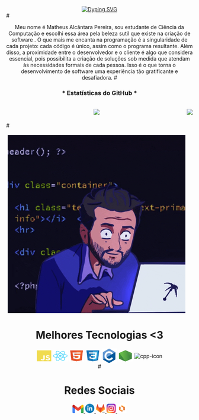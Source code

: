 <div align="center"> 
  <a href="https://git.io/typing-svg"> 
    <img src="https://readme-typing-svg.demolab.com?font=Fira+Code&weight =500&size=22&pause=1000&color=228B22¢er=true&vCenter=true&random=false&width=524&lines=Faaaaala+dev,+Matheus+Aqui!!!" alt="Dyping SVG"> </a> 
</div> 
# 
    <p align="center"> Meu nome é Matheus Alcântara Pereira, sou estudante de Ciência da Computação e escolhi essa área pela beleza sutil que existe na criação de software . O que mais me encanta na programação é a singularidade de cada projeto: cada código é único, assim como o programa resultante. Além disso, a proximidade entre o desenvolvedor e o cliente é algo que considera essencial, pois possibilita a criação de soluções sob medida que atendam às necessidades formais de cada pessoa. Isso é o que torna o desenvolvimento de software uma experiência tão gratificante e desafiadora. 
      # 
      <div style="text-align: center;" align="center"> 
        <h3>* Estatísticas do GitHub *</h3> <br> 
        <img height="180em" src="https://github-readme-stats.vercel.app/api?username=matheus- alcan&show_icons=true&theme=chartreuse-dark&include_all_commits=true&count_private=true"/> 
        <img align="right" height="180em" src="https://github-readme-stats.vercel.app/api/top-langs/? nome de usuário=matheus-alcan&layout=compact&langs_count=16&theme=chartreuse-dark"/> 
      </div> <br> 
      # 
      <div align="center"> 
        <div style="display: inline_block"><br> 
          <img align=" esquerda" altura="250" alt="tempo-de-codificação" src="git.svg.gif"> 
          <h1 align="center">Melhores Tecnologias <3</h1> 
            <img align="center" height="30" width="40" alt="js-icon" src="https://raw.githubusercontent.com/devicons/devicon/master/icons/javascript/javascript-plain.svg"> 
            <img align="center" height="30" width="40" alt=" react-icon" src="https://raw.githubusercontent.com/devicons/devicon/master/icons/react/react-original.svg"> 
            <img align="center" height="30" width="40 " alt="ícone-html" src="https://raw.githubusercontent.com/devicons/devicon/master/icons/html5/html5-original.svg"> 
            <img align="center" height="30" width="40" alt="css-icon" src="https://raw.githubusercontent.com/devicons/devicon/master/icons/css3/css3-original.svg"> 
            <img align="center" altura ="30" width="40" alt="c-icon" src="https://raw.githubusercontent.com/devicons/devicon/master/icons/c/c-original.svg"> 
            <img align="center" height="30" width="40" alt="nodejs-icon" src="https://raw.githubusercontent.com/devicons/devicon/master/icons/nodejs/nodejs-original.svg"> 
            <img align="center" height="30" width="40" alt="cpp-icon" src="https://raw.githubusercontent.com/jmnote/z-icons/master/svg/cpp.svg"> 
          </div> 
            # 
            <h1 align="center">Redes Sociais</h1> <a href="mailto:matheusalcantara.pereira01@gmail.com"> 
              <img width="30" src="gmail.png"> </a> <a href="https://www.linkedin.com/in/matheus-alcantara-b93812234/"> 
                <img width="25" src="linkedin.webp"> </a> <a href="https://gitlab.com/matheus-alcan"> 
                  <img width="25" src="gitlab-Photoroom.png"> </a> <a href="https://www.instagram.com/matheus.alc2/"> 
                    <img width="25" src="instagram2.png"> </a> <a href="https://lucid.app/documents#/documents?folder_id=home"> 
                      <img width="25" src="luci.png"> </a> 
          </div>
